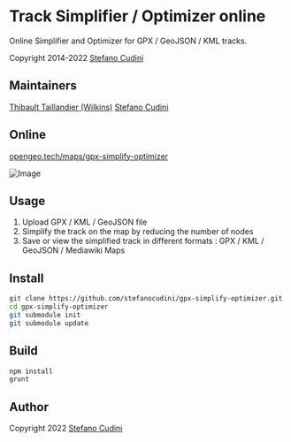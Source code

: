 Track Simplifier / Optimizer online
============

Online Simplifier and Optimizer for GPX / GeoJSON / KML tracks.

Copyright 2014-2022 [Stefano Cudini](https://opengeo.tech/stefano-cudini/)

Maintainers
----
[Thibault Taillandier (Wilkins)](https://github.com/Wilkins)
[Stefano Cudini](https://opengeo.tech/stefano-cudini/)

Online
----
[opengeo.tech/maps/gpx-simplify-optimizer](https://opengeo.tech/maps/gpx-simplify-optimizer/)

![Image](https://raw.githubusercontent.com/stefanocudini/gpx-simplify-optimizer/master/images/gpx-optimizer.png)

Usage
-----
1. Upload GPX / KML / GeoJSON file
2. Simplify the track on the map by reducing the number of nodes
3. Save or view the simplified track in different formats : GPX / KML / GeoJSON / Mediawiki Maps

Install 
-------
```bash
git clone https://github.com/stefanocudini/gpx-simplify-optimizer.git
cd gpx-simplify-optimizer
git submodule init
git submodule update
```

Build
-----
```bash
npm install
grunt
```

Author
-----
Copyright 2022 [Stefano Cudini](https://opengeo.tech/stefano-cudini/)


